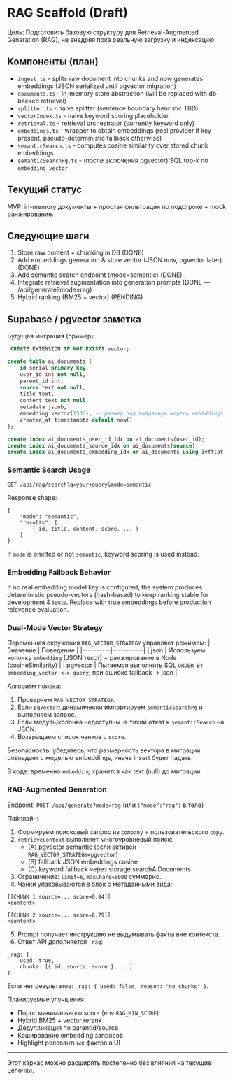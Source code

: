 # RAG Scaffold (Draft)

Цель: Подготовить базовую структуру для Retrieval-Augmented Generation (RAG), не внедряя пока реальную загрузку и индексацию.

## Компоненты (план)
- `ingest.ts` - splits raw document into chunks and now generates embeddings (JSON serialized until pgvector migration)
- `documents.ts` - in-memory store abstraction (will be replaced with db-backed retrieval)
- `splitter.ts` - naive splitter (sentence boundary heuristic TBD)
- `vectorIndex.ts` - naive keyword scoring placeholder
- `retrieval.ts` - retrieval orchestrator (currently keyword only)
- `embeddings.ts` - wrapper to obtain embeddings (real provider if key present, pseudo-deterministic fallback otherwise)
- `semanticSearch.ts` - computes cosine similarity over stored chunk embeddings
 - `semanticSearchPg.ts` - (после включения pgvector) SQL top-k по `embedding_vector`

## Текущий статус
MVP: in-memory документы + простая фильтрация по подстроке + mock ранжирование.

## Следующие шаги
1. Store raw content + chunking in DB (DONE)
2. Add embeddings generation & store vector (JSON now, pgvector later) (DONE)
3. Add semantic search endpoint (mode=semantic) (DONE)
4. Integrate retrieval augmentation into generation prompts (DONE — /api/generate?mode=rag)
5. Hybrid ranking (BM25 + vector) (PENDING)

## Supabase / pgvector заметка
 Будущая миграция (пример):
```sql
 CREATE EXTENSION IF NOT EXISTS vector;

create table ai_documents (
	id serial primary key,
	user_id int not null,
	parent_id int,
	source text not null,
	title text,
	content text not null,
	metadata jsonb,
	embedding vector(1536), -- размер под выбранную модель embeddings
	created_at timestamptz default now()
);

create index ai_documents_user_id_idx on ai_documents(user_id);
create index ai_documents_source_idx on ai_documents(source);
create index ai_documents_embedding_idx on ai_documents using ivfflat (embedding vector_cosine_ops) with (lists = 100);
```

### Semantic Search Usage

`GET /api/rag/search?q=your+query&mode=semantic`

Response shape:
```
{
	"mode": "semantic",
	"results": [
		{ id, title, content, score, ... }
	]
}
```

If `mode` is omitted or not `semantic`, keyword scoring is used instead.

### Embedding Fallback Behavior

If no real embedding model key is configured, the system produces deterministic pseudo-vectors (hash-based) to keep ranking stable for development & tests. Replace with true embeddings before production relevance evaluation.

### Dual-Mode Vector Strategy
Переменная окружения `RAG_VECTOR_STRATEGY` управляет режимом:
| Значение | Поведение |
|----------|-----------|
| json | Используем колонку `embedding` (JSON текст) + ранжирование в Node (cosineSimilarity) |
| pgvector | Пытаемся выполнить SQL `ORDER BY embedding_vector <-> query`; при ошибке fallback → json |

Алгоритм поиска:
1. Проверяем `RAG_VECTOR_STRATEGY`.
2. Если `pgvector`: динамически импортируем `semanticSearchPg` и выполняем запрос.
3. Если модуль/колонка недоступны → тихий откат к `semanticSearch` на JSON.
4. Возвращаем список чанков с `score`.

Безопасность: убедитесь, что размерность вектора в миграции совпадает с моделью embeddings, иначе insert будет падать.


В коде: временно `embedding` хранится как text (null) до миграции.

### RAG-Augmented Generation

Endpoint: `POST /api/generate?mode=rag` (или `{"mode":"rag"}` в теле)

Пайплайн:
1. Формируем поисковый запрос из `company` + пользовательского `copy`.
2. `retrieveContext` выполняет многоуровневый поиск:
	 - (A) pgvector semantic (если активен `RAG_VECTOR_STRATEGY=pgvector`)
	 - (B) fallback JSON embeddings cosine
	 - (C) keyword fallback через storage.searchAIDocuments
3. Ограничение: `limit=6`, `maxChars=6000` суммарно.
4. Чанки упаковываются в блок с метаданными вида:
```
[[CHUNK 1 source=... score=0.84]]
<content>

[[CHUNK 2 source=... score=0.79]]
<content>
```
5. Prompt получает инструкцию не выдумывать факты вне контекста.
6. Ответ API дополняется `_rag`:
```
_rag: {
	used: true,
	chunks: [{ id, source, score }, ...]
}
```
Если нет результатов: `_rag: { used: false, reason: "no_chunks" }`.

Планируемые улучшения:
- Порог минимального score (env `RAG_MIN_SCORE`)
- Hybrid BM25 + vector rerank
- Дедупликация по parentId/source
- Кэширование embedding запросов
- Highlight релевантных фактов в UI

---
Этот каркас можно расширять постепенно без влияния на текущие цепочки.

